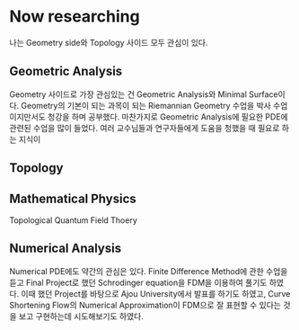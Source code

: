 # Now researching
나는 Geometry side와 Topology 사이드 모두 관심이 있다. 
## Geometric Analysis
Geometry 사이드로 가장 관심있는 건 Geometric Analysis와 Minimal Surface이다. Geometry의 기본이 되는 과목이 되는 Riemannian Geometry 수업을 박사 수업이지만서도 청강을 하며 공부했다. 마찬가지로 Geometric Analysis에 필요한 PDE에 관련된 수업을 많이 들었다. 여러 교수님들과 연구자들에게 도움을 청했을 때 필요로 하는 지식이 
## Topology
## Mathematical Physics
Topological Quantum Field Thoery
## Numerical Analysis
Numerical PDE에도 약간의 관심은 있다. Finite Difference Method에 관한 수업을 듣고 Final Project로 했던 Schrodinger equation을 FDM을 이용하여 풀기도 하였다. 이때 했던 Project를 바탕으로 Ajou University에서 발표를 하기도 하였고, Curve Shortening Flow의 Numerical Approximation이 FDM으로 잘 표현할 수 있다는 것을 보고 구현하는데 시도해보기도 하였다.
